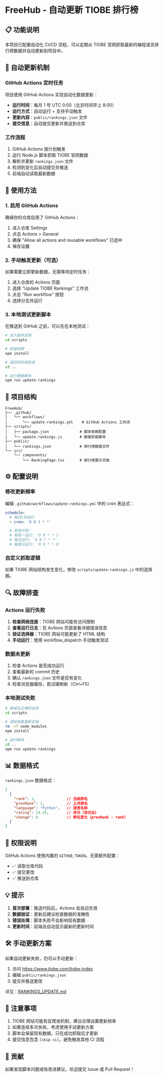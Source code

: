 # FreeHub - 自动更新 TIOBE 排行榜

## 📋 功能说明

本项目已配置自动化 CI/CD 流程，可以定期从 TIOBE 官网抓取最新的编程语言排行榜数据并自动更新到项目中。

## 🤖 自动更新机制

### GitHub Actions 定时任务

项目使用 GitHub Actions 实现自动化数据更新：

- **运行时间**：每月 1 号 UTC 0:00（北京时间早上 8:00）
- **运行方式**：自动运行 + 支持手动触发
- **更新内容**：`public/rankings.json` 文件
- **提交信息**：自动提交更新并推送到仓库

### 工作流程

1. GitHub Actions 按计划触发
2. 运行 Node.js 脚本抓取 TIOBE 官网数据
3. 解析并更新 `rankings.json` 文件
4. 检测到变化后自动提交并推送
5. 前端自动读取最新数据

## 🚀 使用方法

### 1. 启用 GitHub Actions

确保你的仓库启用了 GitHub Actions：

1. 进入仓库 Settings
2. 点击 Actions > General
3. 确保 "Allow all actions and reusable workflows" 已选中
4. 保存设置

### 2. 手动触发更新（可选）

如果需要立即更新数据，无需等待定时任务：

1. 进入仓库的 Actions 页面
2. 选择 "Update TIOBE Rankings" 工作流
3. 点击 "Run workflow" 按钮
4. 选择分支并运行

### 3. 本地测试更新脚本

在推送到 GitHub 之前，可以先在本地测试：

```bash
# 进入脚本目录
cd scripts

# 安装依赖
npm install

# 返回项目根目录
cd ..

# 运行更新脚本
npm run update-rankings
```

## 📁 项目结构

```
FreeHub/
├── .github/
│   └── workflows/
│       └── update-rankings.yml    # GitHub Actions 工作流
├── scripts/
│   ├── package.json              # 脚本依赖配置
│   └── update-rankings.js        # 数据抓取脚本
├── public/
│   └── rankings.json             # 排行榜数据文件
└── src/
    └── components/
        └── RankingPage.tsx       # 排行榜展示页面
```

## ⚙️ 配置说明

### 修改更新频率

编辑 `.github/workflows/update-rankings.yml` 中的 cron 表达式：

```yaml
schedule:
  # 每月1号运行
  - cron: '0 0 1 * *'

  # 其他示例：
  # 每周一运行: '0 0 * * 1'
  # 每天运行: '0 0 * * *'
  # 每周日运行: '0 0 * * 0'
```

### 自定义抓取逻辑

如果 TIOBE 网站结构发生变化，修改 `scripts/update-rankings.js` 中的选择器。

## 🔍 故障排查

### Actions 运行失败

1. **检查网络连接**：TIOBE 网站可能有访问限制
2. **查看运行日志**：在 Actions 页面查看详细错误信息
3. **验证选择器**：TIOBE 网站可能更新了 HTML 结构
4. **手动运行**：使用 workflow_dispatch 手动触发测试

### 数据未更新

1. 检查 Actions 是否成功运行
2. 查看最新的 commit 历史
3. 确认 `rankings.json` 文件是否有变化
4. 检查浏览器缓存，尝试硬刷新（Ctrl+F5）

### 本地测试失败

```bash
# 确保在正确的目录
cd scripts

# 清除依赖重新安装
rm -rf node_modules
npm install

# 运行脚本
cd ..
npm run update-rankings
```

## 📊 数据格式

`rankings.json` 数据格式：

```json
[
  {
    "rank": 1,              // 当前排名
    "prevRank": 1,          // 上月排名
    "language": "Python",   // 语言名称
    "rating": 24.45,        // 评分（百分比）
    "change": 0             // 排名变化（prevRank - rank）
  }
]
```

## 🔐 权限说明

GitHub Actions 使用内置的 `GITHUB_TOKEN`，无需额外配置：

- ✅ 读取仓库代码
- ✅ 提交更改
- ✅ 推送到仓库

## 💡 提示

1. **首次部署**：推送代码后，Actions 会自动生效
2. **数据验证**：更新后建议检查数据的准确性
3. **错误处理**：脚本失败不会影响现有数据
4. **更新时间**：前端会自动显示最新的更新时间

## 🛠️ 手动更新方案

如果自动更新失败，仍可以手动更新：

1. 访问 https://www.tiobe.com/tiobe-index
2. 编辑 `public/rankings.json`
3. 提交并推送更改

详见：[RANKINGS_UPDATE.md](./RANKINGS_UPDATE.md)

## 📝 注意事项

1. TIOBE 网站可能有反爬虫机制，建议合理设置更新频率
2. 如果连续多次失败，考虑使用手动更新方案
3. 脚本会保留现有数据，只在成功抓取后才更新
4. 提交信息包含 `[skip ci]`，避免触发其他 CI 流程

## 🤝 贡献

如果发现脚本问题或有改进建议，欢迎提交 Issue 或 Pull Request！
